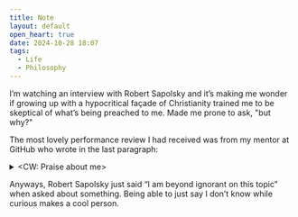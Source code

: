 ```yaml
---
title: Note
layout: default
open_heart: true
date: 2024-10-28 18:07
tags:
  - Life
  - Philosophy
---
```


I’m watching an interview with Robert Sapolsky and it’s making me wonder if growing up with a hypocritical façade of Christianity trained me to be skeptical of what’s being preached to me. Made me prone to ask, "but why?"

The most lovely performance review I had received was from my mentor at GitHub who wrote in the last paragraph:

<details><summary>&lt;CW: Praise about me&gt;</summary>She has a keen eye for potential technical complexity and asks simple, direct, disarming questions about new proposals. Asking “why?” makes our team better because it develops our understanding of tradeoffs internally so that we can provide detailed advice on feature teams’ pull requests.</details>

Anyways, Robert Sapolsky just said “I am beyond ignorant on this topic” when asked about something. Being able to just say I don’t know while curious makes a cool person.
